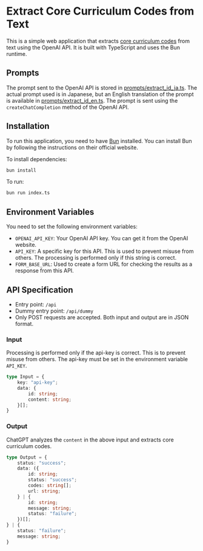 # Extract Core Curriculum Codes from Text

This is a simple web application that extracts [core curriculum codes](https://github.com/core-curriculum/data/tree/main/2022/en) from text using the OpenAI API. It is built with TypeScript and uses the Bun runtime.

## Prompts

The prompt sent to the OpenAI API is stored in [prompts/extract_id_ja.ts](prompts/extract_id_ja.ts). The actual prompt used is in Japanese, but an English translation of the prompt is available in [prompts/extract_id_en.ts](prompts/extract_id_en.ts). The prompt is sent using the `createChatCompletion` method of the OpenAI API.

## Installation

To run this application, you need to have [Bun](https://bun.sh/) installed. You can install Bun by following the instructions on their official website.

To install dependencies:

```bash
bun install
```

To run:

```bash
bun run index.ts
```

## Environment Variables

You need to set the following environment variables:

- `OPENAI_API_KEY`: Your OpenAI API key. You can get it from the OpenAI website.
- `API_KEY`: A specific key for this API. This is used to prevent misuse from others. The processing is performed only if this string is correct.
- `FORM_BASE_URL`: Used to create a form URL for checking the results as a response from this API.

## API Specification

- Entry point: `/api`
- Dummy entry point: `/api/dummy`
- Only POST requests are accepted. Both input and output are in JSON format.

### Input

Processing is performed only if the api-key is correct. This is to prevent misuse from others. The api-key must be set in the environment variable `API_KEY`.

```typescript
type Input = {
    key: "api-key";
    data: {
        id: string;
        content: string;
    }[];
}
```

### Output

ChatGPT analyzes the `content` in the above input and extracts core curriculum codes.

```typescript
type Output = {
    status: "success";
    data: ({
        id: string;
        status: "success";
        codes: string[];
        url: string;
    } | {
        id: string;
        message: string;
        status: "failure";
    })[];
} | {
    status: "failure";
    message: string;
}
```
